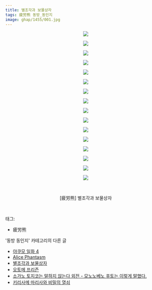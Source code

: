 ```yaml
---
title: 별조각과 보물상자
tags: 疲労熊 동방_동인지
image: ghap/1455/001.jpg
---
```

<div class="article">
<p style="text-align: center; clear: none; float: none;"><img src="{{ site.nasurl }}/ghap/1455/001.jpg"/></p>
<p style="text-align: center; clear: none; float: none;"><img src="{{ site.nasurl }}/ghap/1455/002.jpg"/></p>
<p style="text-align: center; clear: none; float: none;"><img src="{{ site.nasurl }}/ghap/1455/003.jpg"/></p>
<p style="text-align: center; clear: none; float: none;"><img src="{{ site.nasurl }}/ghap/1455/004.jpg"/></p>
<p style="text-align: center; clear: none; float: none;"><img src="{{ site.nasurl }}/ghap/1455/005.jpg"/></p>
<p style="text-align: center; clear: none; float: none;"><img src="{{ site.nasurl }}/ghap/1455/006.jpg"/></p>
<p style="text-align: center; clear: none; float: none;"><img src="{{ site.nasurl }}/ghap/1455/007.jpg"/></p>
<p style="text-align: center; clear: none; float: none;"><img src="{{ site.nasurl }}/ghap/1455/008.jpg"/></p>
<p style="text-align: center; clear: none; float: none;"><img src="{{ site.nasurl }}/ghap/1455/009.jpg"/></p>
<p style="text-align: center; clear: none; float: none;"><img src="{{ site.nasurl }}/ghap/1455/010.jpg"/></p>
<p style="text-align: center; clear: none; float: none;"><img src="{{ site.nasurl }}/ghap/1455/011.jpg"/></p>
<p style="text-align: center; clear: none; float: none;"><img src="{{ site.nasurl }}/ghap/1455/012.jpg"/></p>
<p style="text-align: center; clear: none; float: none;"><img src="{{ site.nasurl }}/ghap/1455/013.jpg"/></p>
<p style="text-align: center; clear: none; float: none;"><img src="{{ site.nasurl }}/ghap/1455/014.jpg"/></p>
<p style="text-align: center; clear: none; float: none;"><img src="{{ site.nasurl }}/ghap/1455/015.jpg"/></p>
<p style="text-align: center; clear: none; float: none;"><img src="{{ site.nasurl }}/ghap/1455/016.jpg"/></p>
<p style="text-align: center; clear: none; float: none;"><br/></p>
<p style="text-align: center; clear: none; float: none;">[疲労熊] 별조각과 보물상자</p>
<p><br/></p>
</div><div class="tagTrail">
<p>태그: </p>
<ul>
<li>疲労熊</li>
</ul>
</div><div class="another">
<p>'동방 동인지' 카테고리의 다른 글</p>
<ul>
<li><a href="/2016-08-10-ghap_1457">야쿠모 일화 4</a></li>
<li><a href="/2016-08-10-ghap_1456">Alice Phantasm</a></li>
<li><a href="/2016-08-10-ghap_1455">별조각과 보물상자</a></li>
<li><a href="/2016-08-09-ghap_1454">오토메 프리즌</a></li>
<li><a href="/2016-08-09-ghap_1453">소가노 토지코는 말하지 않는다 외전 - 모노노베노 후토는 이렇게 말했다.</a></li>
<li><a href="/2016-08-09-ghap_1452">키리사메 마리사와 비밀의 열쇠</a></li>
</ul>
</div><div class="cb_module cb_fluid">
<div class="cb_wrt cb_profile">
</div><!-- commentList close -->
</div>